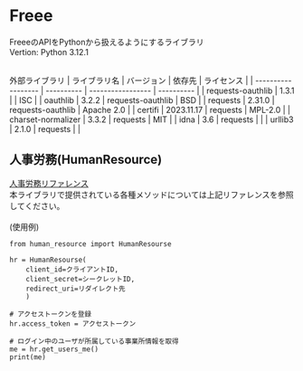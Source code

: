 # Freee
FreeeのAPIをPythonから扱えるようにするライブラリ
<br>Vertion: Python 3.12.1

<br>外部ライブラリ
| ライブラリ名       | バージョン | 依存先            | ライセンス | 
| ------------------ | ---------- | ----------------- | ---------- | 
| requests-oauthlib  | 1.3.1      |                   | ISC        | 
| oauthlib           | 3.2.2      | requests-oauthlib | BSD        | 
| requests           | 2.31.0     | requests-oauthlib | Apache 2.0 | 
| certifi            | 2023.11.17 | requests          | MPL-2.0    | 
| charset-normalizer | 3.3.2      | requests          | MIT        | 
| idna               | 3.6        | requests          |            | 
| urllib3            | 2.1.0      | requests          |            | 
<br>

## 人事労務(HumanResource)
[人事労務リファレンス](https://developer.freee.co.jp/reference/hr/reference)
<br>本ライブラリで提供されている各種メソッドについては上記リファレンスを参照してください。
<br><br>(使用例)
```play ground.py
from human_resource import HumanResourse

hr = HumanResourse(
    client_id=クライアントID,
    client_secret=シークレットID,
    redirect_uri=リダイレクト先
    )

# アクセストークンを登録
hr.access_token = アクセストークン

# ログイン中のユーザが所属している事業所情報を取得
me = hr.get_users_me()
print(me)
```